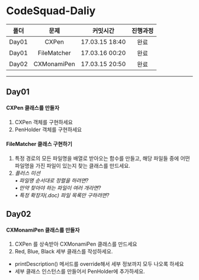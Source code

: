 # CodeSquad-Daliy

| 폴더  | 문제        | 커밋시간       | 진행과정 |
|:-----:|:-----------:|:--------------:|:--------:|
| Day01 | CXPen       | 17.03.15 18:40 | 완료      |
| Day01 | FileMatcher | 17.03.16 00:20 | 완료      |
| Day02 | CXMonamiPen | 17.03.15 20:50 | 완료      |

****

## Day01
#### CXPen 클래스를 만들자
1. CXPen 객체를 구현하세요
2. PenHolder 객체를 구현하세요

#### FileMatcher 클래스 구현하기
1. 특정 경로의 모든 파일명을 배열로 받아오는 함수를 만들고, 해당 파일들 중에
어떤 파일명을 가진 파일이 있는지 찾는 클래스를 만드세요.  
2. *플러스 미션  
• 파일명 순서대로 정렬을 하려면?  
• 만약 찾아야 하는 파일이 여러 개라면?  
• 특정 확장자(.doc) 파일 목록만 구하려면?*

## Day02
#### CXMonamiPen 클래스를 만들자
1. CXPen 를 상속받아 CXMonamiPen 클래스를 만드세요
2. Red, Blue, Black 세부 클래스를 작성하세요.
 * printDescription() 메서드를 override해서 세부 정보까지 모두
나오록 하세요  
 * 세부 클래스 인스턴스를 만들어서 PenHolder에 추가하세요.

